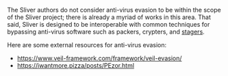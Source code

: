 The Sliver authors do not consider anti-virus evasion to be within the scope of the Sliver project; there is already a myriad of works in this area. That said, Sliver is designed to be interoperable with common techniques for bypassing anti-virus software such as packers, crypters, and [stagers](https://github.com/BishopFox/sliver/wiki/Stagers).

Here are some external resources for anti-virus evasion:

- https://www.veil-framework.com/framework/veil-evasion/
- https://iwantmore.pizza/posts/PEzor.html
